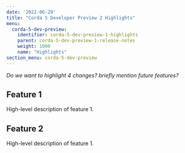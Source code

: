 ```yaml
---
date: '2022-06-29'
title: "Corda 5 Developer Preview 2 Highlights"
menu:
  corda-5-dev-preview:
    identifier: corda-5-dev-preview-1-highlights
    parent: corda-5-dev-preview-1-release-notes
    weight: 1000
    name: "Highlights"
section_menu: corda-5-dev-preview
---
```

*Do we want to highlight 4 changes? briefly mention future features?*

## Feature 1

High-level description of feature 1.

## Feature 2

High-level description of feature 1.
